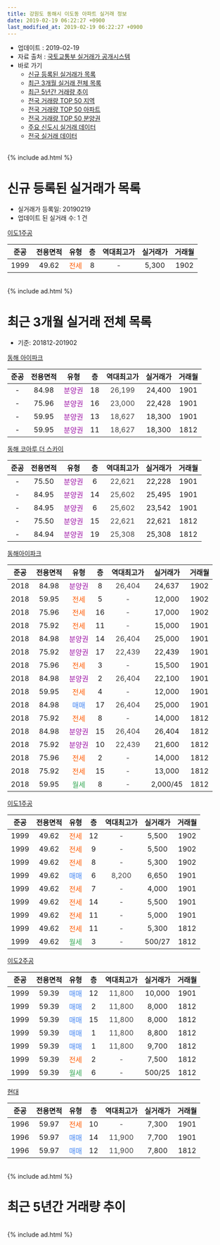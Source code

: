 ```yaml
---
title: 강원도 동해시 이도동 아파트 실거래 정보
date: 2019-02-19 06:22:27 +0900
last_modified_at: 2019-02-19 06:22:27 +0900
---
```


* 업데이트 : 2019-02-19
* 자료 출처 : [국토교통부 실거래가 공개시스템](http://rt.molit.go.kr)
* 바로 가기
    * [신규 등록된 실거래가 목록](#신규-등록된-실거래가-목록)
    * [최근 3개월 실거래 전체 목록](#최근-3개월-실거래-전체-목록)
    * [최근 5년간 거래량 추이](#최근-5년간-거래량-추이)
    * [전국 거래량 TOP 50 지역](https://ayogom.github.io/apt-trade-info/최근-3개월-전국에서-가장-거래가-많이-발생한-지역)
    * [전국 거래량 TOP 50 아파트](https://ayogom.github.io/apt-trade-info/최근-3개월-전국에서-가장-거래가-많이-발생한-아파트)
    * [전국 거래량 TOP 50 분양권](https://ayogom.github.io/apt-trade-info/최근-3개월-전국에서-가장-거래가-많이-발생한-분양권)
    * [주요 신도시 실거래 데이터](https://ayogom.github.io/apt-trade-info/주요-신도시)
    * [전국 실거래 데이터](https://ayogom.github.io/apt-trade-info/전국)
<br>
{% include ad.html %}
<br>

# 신규 등록된 실거래가 목록
* 실거래가 등록일: 20190219
* 업데이트 된 실거래 수: 1 건


[이도1주공](https://search.naver.com/search.naver?query=%EA%B0%95%EC%9B%90%EB%8F%84+%EB%8F%99%ED%95%B4%EC%8B%9C+%EC%9D%B4%EB%8F%84%EB%8F%99+%EC%9D%B4%EB%8F%841%EC%A3%BC%EA%B3%B5)

|준공|전용면적|유형|층|역대최고가|실거래가|거래월|
|:---:|:---:|:---:|:---:|:---:|:---:|:---:|
|1999|49.62|<span style="color:#ff5a00">전세</span>|8|<span style="color:#444444">-</span>|5,300|1902|


<br>
{% include ad.html %}
<br>

# 최근 3개월 실거래 전체 목록
* 기준: 201812-201902


[동해 아이파크](https://search.naver.com/search.naver?query=%EA%B0%95%EC%9B%90%EB%8F%84+%EB%8F%99%ED%95%B4%EC%8B%9C+%EC%9D%B4%EB%8F%84%EB%8F%99+%EB%8F%99%ED%95%B4+%EC%95%84%EC%9D%B4%ED%8C%8C%ED%81%AC)

|준공|전용면적|유형|층|역대최고가|실거래가|거래월|
|:---:|:---:|:---:|:---:|:---:|:---:|:---:|
|-|84.98|<span style="color:#9C11A5">분양권</span>|18|<span style="color:#444444">26,199</span>|24,400|1901|
|-|75.96|<span style="color:#9C11A5">분양권</span>|16|<span style="color:#444444">23,000</span>|22,428|1901|
|-|59.95|<span style="color:#9C11A5">분양권</span>|13|<span style="color:#444444">18,627</span>|18,300|1901|
|-|59.95|<span style="color:#9C11A5">분양권</span>|11|<span style="color:#444444">18,627</span>|18,300|1812|

[동해 코아루 더 스카이](https://search.naver.com/search.naver?query=%EA%B0%95%EC%9B%90%EB%8F%84+%EB%8F%99%ED%95%B4%EC%8B%9C+%EC%9D%B4%EB%8F%84%EB%8F%99+%EB%8F%99%ED%95%B4+%EC%BD%94%EC%95%84%EB%A3%A8+%EB%8D%94+%EC%8A%A4%EC%B9%B4%EC%9D%B4)

|준공|전용면적|유형|층|역대최고가|실거래가|거래월|
|:---:|:---:|:---:|:---:|:---:|:---:|:---:|
|-|75.50|<span style="color:#9C11A5">분양권</span>|6|<span style="color:#444444">22,621</span>|22,228|1901|
|-|84.95|<span style="color:#9C11A5">분양권</span>|14|<span style="color:#444444">25,602</span>|25,495|1901|
|-|84.95|<span style="color:#9C11A5">분양권</span>|6|<span style="color:#444444">25,602</span>|23,542|1901|
|-|75.50|<span style="color:#9C11A5">분양권</span>|15|<span style="color:#444444">22,621</span>|22,621|1812|
|-|84.94|<span style="color:#9C11A5">분양권</span>|19|<span style="color:#444444">25,308</span>|25,308|1812|

[동해아이파크](https://search.naver.com/search.naver?query=%EA%B0%95%EC%9B%90%EB%8F%84+%EB%8F%99%ED%95%B4%EC%8B%9C+%EC%9D%B4%EB%8F%84%EB%8F%99+%EB%8F%99%ED%95%B4%EC%95%84%EC%9D%B4%ED%8C%8C%ED%81%AC)

|준공|전용면적|유형|층|역대최고가|실거래가|거래월|
|:---:|:---:|:---:|:---:|:---:|:---:|:---:|
|2018|84.98|<span style="color:#9C11A5">분양권</span>|8|<span style="color:#444444">26,404</span>|24,637|1902|
|2018|59.95|<span style="color:#ff5a00">전세</span>|5|<span style="color:#444444">-</span>|12,000|1902|
|2018|75.96|<span style="color:#ff5a00">전세</span>|16|<span style="color:#444444">-</span>|17,000|1902|
|2018|75.92|<span style="color:#ff5a00">전세</span>|11|<span style="color:#444444">-</span>|15,000|1901|
|2018|84.98|<span style="color:#9C11A5">분양권</span>|14|<span style="color:#444444">26,404</span>|25,000|1901|
|2018|75.92|<span style="color:#9C11A5">분양권</span>|17|<span style="color:#444444">22,439</span>|22,439|1901|
|2018|75.96|<span style="color:#ff5a00">전세</span>|3|<span style="color:#444444">-</span>|15,500|1901|
|2018|84.98|<span style="color:#9C11A5">분양권</span>|2|<span style="color:#444444">26,404</span>|22,100|1901|
|2018|59.95|<span style="color:#ff5a00">전세</span>|4|<span style="color:#444444">-</span>|12,000|1901|
|2018|84.98|<span style="color:#4285f3">매매</span>|17|<span style="color:#444444">26,404</span>|25,000|1901|
|2018|75.92|<span style="color:#ff5a00">전세</span>|8|<span style="color:#444444">-</span>|14,000|1812|
|2018|84.98|<span style="color:#9C11A5">분양권</span>|15|<span style="color:#444444">26,404</span>|26,404|1812|
|2018|75.92|<span style="color:#9C11A5">분양권</span>|10|<span style="color:#444444">22,439</span>|21,600|1812|
|2018|75.96|<span style="color:#ff5a00">전세</span>|2|<span style="color:#444444">-</span>|14,000|1812|
|2018|75.92|<span style="color:#ff5a00">전세</span>|15|<span style="color:#444444">-</span>|13,000|1812|
|2018|59.95|<span style="color:#34a853">월세</span>|8|<span style="color:#444444">-</span>|2,000/45|1812|

[이도1주공](https://search.naver.com/search.naver?query=%EA%B0%95%EC%9B%90%EB%8F%84+%EB%8F%99%ED%95%B4%EC%8B%9C+%EC%9D%B4%EB%8F%84%EB%8F%99+%EC%9D%B4%EB%8F%841%EC%A3%BC%EA%B3%B5)

|준공|전용면적|유형|층|역대최고가|실거래가|거래월|
|:---:|:---:|:---:|:---:|:---:|:---:|:---:|
|1999|49.62|<span style="color:#ff5a00">전세</span>|12|<span style="color:#444444">-</span>|5,500|1902|
|1999|49.62|<span style="color:#ff5a00">전세</span>|9|<span style="color:#444444">-</span>|5,500|1902|
|1999|49.62|<span style="color:#ff5a00">전세</span>|8|<span style="color:#444444">-</span>|5,300|1902|
|1999|49.62|<span style="color:#4285f3">매매</span>|6|<span style="color:#444444">8,200</span>|6,650|1901|
|1999|49.62|<span style="color:#ff5a00">전세</span>|7|<span style="color:#444444">-</span>|4,000|1901|
|1999|49.62|<span style="color:#ff5a00">전세</span>|14|<span style="color:#444444">-</span>|5,500|1901|
|1999|49.62|<span style="color:#ff5a00">전세</span>|11|<span style="color:#444444">-</span>|5,000|1901|
|1999|49.62|<span style="color:#ff5a00">전세</span>|11|<span style="color:#444444">-</span>|5,300|1812|
|1999|49.62|<span style="color:#34a853">월세</span>|3|<span style="color:#444444">-</span>|500/27|1812|

[이도2주공](https://search.naver.com/search.naver?query=%EA%B0%95%EC%9B%90%EB%8F%84+%EB%8F%99%ED%95%B4%EC%8B%9C+%EC%9D%B4%EB%8F%84%EB%8F%99+%EC%9D%B4%EB%8F%842%EC%A3%BC%EA%B3%B5)

|준공|전용면적|유형|층|역대최고가|실거래가|거래월|
|:---:|:---:|:---:|:---:|:---:|:---:|:---:|
|1999|59.39|<span style="color:#4285f3">매매</span>|12|<span style="color:#444444">11,800</span>|10,000|1901|
|1999|59.39|<span style="color:#4285f3">매매</span>|2|<span style="color:#444444">11,800</span>|8,000|1812|
|1999|59.39|<span style="color:#4285f3">매매</span>|15|<span style="color:#444444">11,800</span>|8,000|1812|
|1999|59.39|<span style="color:#4285f3">매매</span>|1|<span style="color:#444444">11,800</span>|8,800|1812|
|1999|59.39|<span style="color:#4285f3">매매</span>|1|<span style="color:#444444">11,800</span>|9,700|1812|
|1999|59.39|<span style="color:#ff5a00">전세</span>|2|<span style="color:#444444">-</span>|7,500|1812|
|1999|59.39|<span style="color:#34a853">월세</span>|6|<span style="color:#444444">-</span>|500/25|1812|


<script async src="//pagead2.googlesyndication.com/pagead/js/adsbygoogle.js"></script>
<!-- 기본 -->
<ins class="adsbygoogle"
     style="display:block"
     data-ad-client="ca-pub-2446590836940007"
     data-ad-slot="1659523306"
     data-ad-format="auto"
     data-full-width-responsive="true"></ins>
<script>
(adsbygoogle = window.adsbygoogle || []).push({});
</script>


[현대](https://search.naver.com/search.naver?query=%EA%B0%95%EC%9B%90%EB%8F%84+%EB%8F%99%ED%95%B4%EC%8B%9C+%EC%9D%B4%EB%8F%84%EB%8F%99+%ED%98%84%EB%8C%80)

|준공|전용면적|유형|층|역대최고가|실거래가|거래월|
|:---:|:---:|:---:|:---:|:---:|:---:|:---:|
|1996|59.97|<span style="color:#ff5a00">전세</span>|10|<span style="color:#444444">-</span>|7,300|1901|
|1996|59.97|<span style="color:#4285f3">매매</span>|14|<span style="color:#444444">11,900</span>|7,700|1901|
|1996|59.97|<span style="color:#4285f3">매매</span>|12|<span style="color:#444444">11,900</span>|7,800|1812|


<br>
{% include ad.html %}
<br>

# 최근 5년간 거래량 추이


<div style="width:100%;">
    <canvas id="deal_progress" height="200"></canvas>
</div>

<script>
new Chart(document.getElementById("deal_progress"), {
    type: 'line',
    data: {
        labels: ['201402','201403','201404','201405','201406','201407','201408','201409','201410','201411','201412','201501','201502','201503','201504','201505','201506','201507','201508','201509','201510','201511','201512','201601','201602','201603','201604','201605','201606','201607','201608','201609','201610','201611','201612','201701','201702','201703','201704','201705','201706','201707','201708','201709','201710','201711','201712','201801','201802','201803','201804','201805','201806','201807','201808','201809','201810','201811','201812','201901','201902'],
        datasets: [{
            label: '매매',
            pointRadius: 1,
            data: [3, 11, 6, 10, 3, 4, 12, 4, 12, 5, 7, 7, 9, 13, 8, 10, 1, 9, 5, 9, 9, 4, 3, 4, 2, 12, 4, 4, 3, 4, 5, 5, 9, 4, 6, 7, 8, 7, 4, 12, 5, 4, 9, 5, 7, 6, 3, 12, 5, 10, 11, 11, 7, 6, 8, 15, 18, 21, 10, 13, 1],
            borderColor: "rgba(255, 201, 14, 1)",
            backgroundColor: "rgba(255, 201, 14, 0.5)",
            fill: false,
            lineTension: 0
        },{
            label: '전월세',
            pointRadius: 1,
            data: [11, 1, 3, 2, 4, 5, 1, 2, 2, 2, 3, 5, 4, 6, 2, 4, 1, 8, 2, 3, 4, 6, 2, 4, 4, 1, 6, 2, 3, 2, 2, 1, 6, 1, 3, 6, 11, 6, 2, 4, 5, 5, 6, 2, 6, 1, 3, 2, 2, 2, 5, 2, 4, 4, 3, 3, 2, 1, 8, 7, 5],
            borderColor: "rgba(0, 141, 185, 1)",
            backgroundColor: "rgba(0, 141, 185, 0.5)",
            fill: false,
            lineTension: 0
        }
        ]
    },
    options: {
        responsive: true,
        title: {
            display: false
        },
        tooltips: {
            mode: 'index',
            intersect: false
        },
        hover: {
            mode: 'nearest',
            intersect: true
        },
        scales: {
            xAxes: [{
                display: true,
                scaleLabel: {
                    display: true,
                    labelString: '년/월'
                }
            }],
            yAxes: [{
                display: true,
                ticks: {
                    suggestedMin: 0,
                },
                scaleLabel: {
                    display: true,
                    labelString: '실거래 수'
                }
            }]
        }
    }
});

</script>


<br>
{% include ad.html %}
<br>

